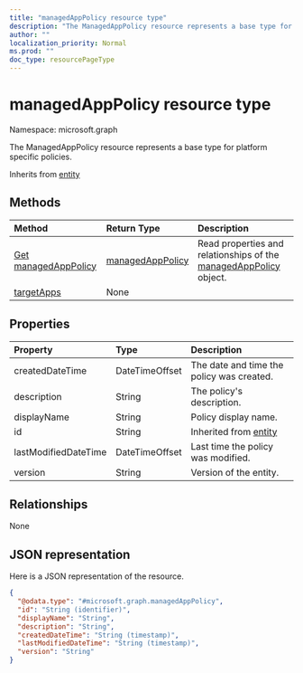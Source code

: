 ```yaml
---
title: "managedAppPolicy resource type"
description: "The ManagedAppPolicy resource represents a base type for platform specific policies."
author: ""
localization_priority: Normal
ms.prod: ""
doc_type: resourcePageType
---
```


# managedAppPolicy resource type


Namespace: microsoft.graph

The ManagedAppPolicy resource represents a base type for platform specific policies.


Inherits from [entity](../resources/entity.md)

## Methods
|Method|Return Type|Description|
|:---|:---|:---|
|[Get managedAppPolicy](../api/managedapppolicy-get.md)|[managedAppPolicy](../resources/managedapppolicy.md)|Read properties and relationships of the [managedAppPolicy](../resources/managedapppolicy.md) object.|
|[targetApps](../api/managedapppolicy-targetapps.md)|None||

## Properties
|Property|Type|Description|
|:---|:---|:---|
|createdDateTime|DateTimeOffset|The date and time the policy was created.|
|description|String|The policy's description.|
|displayName|String|Policy display name.|
|id|String| Inherited from [entity](../resources/entity.md)|
|lastModifiedDateTime|DateTimeOffset|Last time the policy was modified.|
|version|String|Version of the entity.|

## Relationships
None

## JSON representation
Here is a JSON representation of the resource.
<!-- {
  "blockType": "resource",
  "keyProperty": "id",
  "@odata.type": "microsoft.graph.managedAppPolicy",
  "baseType": "microsoft.graph.entity",
  "openType": false
}
-->
``` json
{
  "@odata.type": "#microsoft.graph.managedAppPolicy",
  "id": "String (identifier)",
  "displayName": "String",
  "description": "String",
  "createdDateTime": "String (timestamp)",
  "lastModifiedDateTime": "String (timestamp)",
  "version": "String"
}
```

